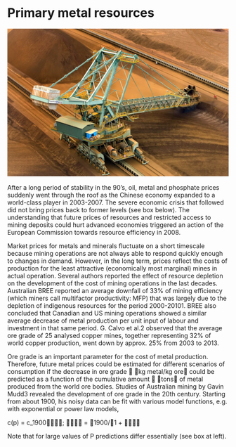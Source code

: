 # Primary metal resources
![alt text](https://github.com/Njeapp2/RWE-Track/blob/main/2_Photo.webp)

After a long period of stability in the 90’s, oil, metal and phosphate prices suddenly went through the
roof as the Chinese economy expanded to a world-class player in 2003-2007. The severe economic
crisis that followed did not bring prices back to former levels (see box below). The understanding that
future prices of resources and restricted access to mining deposits could hurt advanced economies
triggered an action of the European Commission towards resource efficiency in 2008.

Market prices for metals and minerals fluctuate
on a short timescale because mining operations
are not always able to respond quickly enough to
changes in demand. However, in the long term,
prices reflect the costs of production for the least
attractive (economically most marginal) mines
in actual operation. Several authors reported the
effect of resource depletion on the development
of the cost of mining operations in the last
decades. Australian BREE reported an average
downfall of 33% of mining efficiency (which
miners call multifactor productivity: MFP) that
was largely due to the depletion of indigenous
resources for the period 2000-20101. BREE also
concluded that Canadian and US mining
operations showed a similar average decrease of
metal production per unit input of labour and investment in that same period. G. Calvo et al.2 observed
that the average ore grade of 25 analysed copper mines, together representing 32% of world copper
production, went down by approx. 25% from 2003 to 2013.

Ore grade is an important parameter for the cost
of metal production. Therefore, future metal
prices could be estimated for different scenarios
of consumption if the decrease in ore grade
 kg metal/kg ore could be predicted as a
function of the cumulative amount  tons of
metal produced from the world ore bodies.
Studies of Australian mining by Gavin Mudd3
revealed the development of ore grade in the
20th century. Starting from about 1900, his noisy
data can be fit with various model functions, e.g.
with exponential or power law models,

c(p) = c_1900;  = 1900/1 + 

Note that for large values of P predictions differ
essentially (see box at left).
